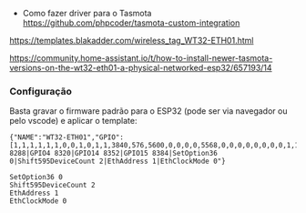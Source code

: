 
- Como fazer driver para o Tasmota
https://github.com/phpcoder/tasmota-custom-integration

https://templates.blakadder.com/wireless_tag_WT32-ETH01.html

https://community.home-assistant.io/t/how-to-install-newer-tasmota-versions-on-the-wt32-eth01-a-physical-networked-esp32/657193/14




### Configuração
Basta gravar o firmware padrão para o ESP32 (pode ser via navegador ou pelo vscode) e aplicar o template:

```
{"NAME":"WT32-ETH01","GPIO":[1,1,1,1,1,1,0,0,1,0,1,1,3840,576,5600,0,0,0,0,5568,0,0,0,0,0,0,0,0,1,1,0,1,1,0,0,1],"FLAG":0,"BASE":1,"CMND":"GPIO2 8288|GPIO4 8320|GPIO14 8352|GPIO15 8384|SetOption36 0|Shift595DeviceCount 2|EthAddress 1|EthClockMode 0"}
```
```
SetOption36 0
Shift595DeviceCount 2
EthAddress 1
EthClockMode 0
```
